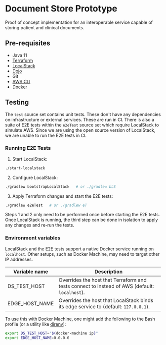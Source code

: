 # Document Store Prototype

Proof of concept implementation for an interoperable service capable of storing patient and clinical documents.

## Pre-requisites

- Java 11
- [Terraform](https://learn.hashicorp.com/tutorials/terraform/install-cli)
- [LocalStack](https://github.com/localstack/localstack)
- [Dojo](https://github.com/kudulab/dojo#installation)
- Git
- [AWS CLI](https://aws.amazon.com/cli/)
- [Docker](https://www.docker.com/products/docker-desktop)

## Testing

The `test` source set contains unit tests. These don't have any dependencies on infrastructure or external services.
These are run in CI. There is also a suite of E2E tests within the `e2eTest` source set which require LocalStack to
simulate AWS. Since we are using the open source version of LocalStack, we are unable to run the E2E tests in CI.

### Running E2E Tests

1. Start LocalStack:

```bash
./start-localstack
```

2. Configure LocalStack:

```bash
./gradlew bootstrapLocalStack   # or ./gradlew bLS 
```

3. Apply Terraform changes and start the E2E tests:

```bash
./gradlew e2eTest   # or ./gradlew eT
```

Steps 1 and 2 only need to be performed once before starting the E2E tests. Once LocalStack is running, the third step
can be done in isolation to apply any changes and re-run the tests.

### Environment variables

LocalStack and the E2E tests support a native Docker service running on `localhost`. Other setups, such as Docker
Machine, may need to target other IP addresses.

Variable name  | Description
-------------- | -----------
DS_TEST_HOST   | Overrides the host that Terraform and tests connect to instead of AWS (default: `localhost`).
EDGE_HOST_NAME | Overrides the host that LocalStack binds its edge service to (default: `127.0.0.1`).

To use this with Docker Machine, one might add the following to the Bash profile (or a utility
like [direnv](https://direnv.net/)):

```bash
export DS_TEST_HOST="$(docker-machine ip)"
export EDGE_HOST_NAME=0.0.0.0
```
